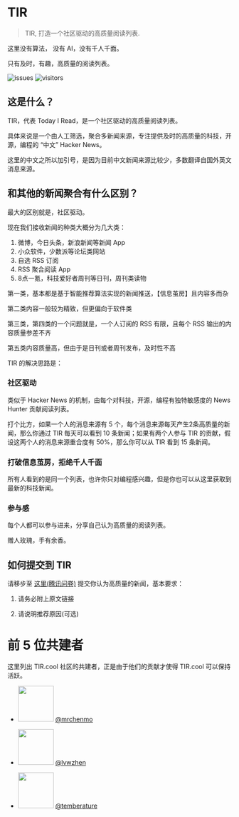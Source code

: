 # TIR

> TIR, 打造一个社区驱动的高质量阅读列表.

这里没有算法， 没有 AI，没有千人千面。

只有及时，有趣，高质量的阅读列表。

![issues](https://badgen.net/github/issues/jwenjian/reading-list) ![visitors](https://visitor-badge.glitch.me/badge?page_id=jwenjian.readling-list)

## 这是什么？

TIR，代表 Today I Read，是一个社区驱动的高质量阅读列表。

具体来说是一个由人工筛选，聚合多新闻来源，专注提供及时的高质量的科技，开源，编程的 “中文” Hacker News。

这里的中文之所以加引号，是因为目前中文新闻来源比较少，多数翻译自国外英文消息来源。

## 和其他的新闻聚合有什么区别？

最大的区别就是，社区驱动。

现在我们接收新闻的种类大概分为几大类：

1. 微博，今日头条，新浪新闻等新闻 App
2. 小众软件，少数派等论坛类网站
3. 自选 RSS 订阅
4. RSS 聚合阅读 App
5. 8点一氪，科技爱好者周刊等日刊，周刊类读物

第一类，基本都是基于智能推荐算法实现的新闻推送，【信息茧房】且内容多而杂

第二类内容一般较为精致，但更偏向于软件类

第三类，第四类的一个问题就是，一个人订阅的 RSS 有限，且每个 RSS 输出的内容质量参差不齐

第五类内容质量高，但由于是日刊或者周刊发布，及时性不高

TIR 的解决思路是：

### 社区驱动

类似于 Hacker News 的机制，由每个对科技，开源，编程有独特敏感度的 News Hunter 贡献阅读列表。

打个比方，如果一个人的消息来源有 5 个，每个消息来源每天产生2条高质量的新闻，那么你通过 TIR 每天可以看到 10 条新闻；如果有两个人参与 TIR 的贡献，假设这两个人的消息来源重合度有 50%，那么你可以从 TIR 看到 15 条新闻。

### 打破信息茧房，拒绝千人千面

所有人看到的是同一个列表，也许你只对编程感兴趣，但是你也可以从这里获取到最新的科技新闻。

### 参与感

每个人都可以参与进来，分享自己认为高质量的阅读列表。

赠人玫瑰，手有余香。

## 如何提交到 TIR

请移步至 [这里(腾讯问卷)](https://wj.qq.com/s2/9175643/5dfb/) 提交你认为高质量的新闻，基本要求：

1. 请务必附上原文链接

2. 请说明推荐原因(可选)

# 前 5 位共建者

这里列出 TIR.cool 社区的共建者，正是由于他们的贡献才使得 TIR.cool 可以保持活跃。

- <a href="https://github.com/mrchenmo"><img src="https://avatars.githubusercontent.com/u/18020929?v=4" width="80px"/></a> [@mrchenmo](https://github.com/mrchenmo) 

- <a href="https://github.com/lvwzhen"><img src="https://avatars.githubusercontent.com/u/2337506?v=4" width="80px"/></a> [@lvwzhen](https://github.com/lvwzhen) 

- <a href="https://github.com/temberature"><img src="https://avatars.githubusercontent.com/u/3735863?v=4" width="80px"/></a> [@temberature](https://github.com/temberature) 

